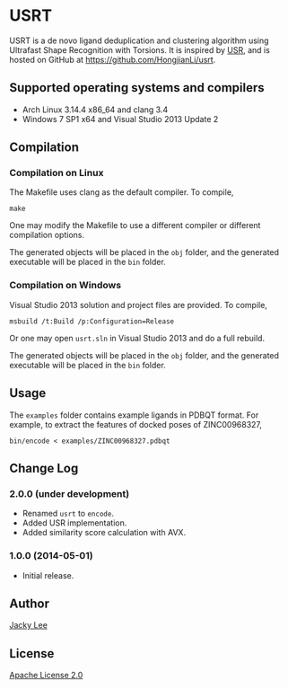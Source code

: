 # USRT

USRT is a de novo ligand deduplication and clustering algorithm using Ultrafast Shape Recognition with Torsions. It is inspired by [USR], and is hosted on GitHub at https://github.com/HongjianLi/usrt.


## Supported operating systems and compilers

* Arch Linux 3.14.4 x86_64 and clang 3.4
* Windows 7 SP1 x64 and Visual Studio 2013 Update 2


## Compilation

### Compilation on Linux

The Makefile uses clang as the default compiler. To compile,

    make

One may modify the Makefile to use a different compiler or different compilation options.

The generated objects will be placed in the `obj` folder, and the generated executable will be placed in the `bin` folder.

### Compilation on Windows

Visual Studio 2013 solution and project files are provided. To compile,

    msbuild /t:Build /p:Configuration=Release

Or one may open `usrt.sln` in Visual Studio 2013 and do a full rebuild.

The generated objects will be placed in the `obj` folder, and the generated executable will be placed in the `bin` folder.


## Usage

The `examples` folder contains example ligands in PDBQT format. For example, to extract the features of docked poses of ZINC00968327,

    bin/encode < examples/ZINC00968327.pdbqt


## Change Log

### 2.0.0 (under development)

* Renamed `usrt` to `encode`.
* Added USR implementation.
* Added similarity score calculation with AVX.

### 1.0.0 (2014-05-01)

* Initial release.


## Author

[Jacky Lee]


## License

[Apache License 2.0]


[USR]: http://dx.doi.org/10.1002/jcc.20681
[Jacky Lee]: http://www.cse.cuhk.edu.hk/~hjli
[Apache License 2.0]: http://www.apache.org/licenses/LICENSE-2.0.html
